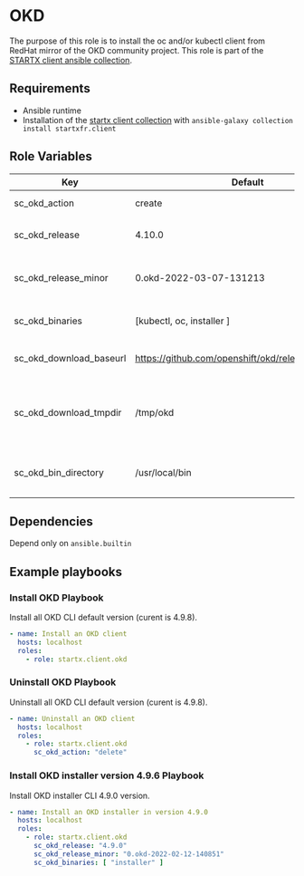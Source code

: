 # OKD

The purpose of this role is to install the oc and/or kubectl client from RedHat mirror of the OKD community project.
This role is part of the [STARTX client ansible collection](https://galaxy.ansible.com/startxfr/client).

## Requirements

- Ansible runtime
- Installation of the [startx client collection](https://galaxy.ansible.com/startxfr/client) with `ansible-galaxy collection install startxfr.client`

## Role Variables

| Key                     | Default                                              | Description                                              |
| ----------------------- | ---------------------------------------------------- | -------------------------------------------------------- |
| sc_okd_action           | create                                               | The action to perform                                    |
| sc_okd_release          | 4.10.0                                               | Openshift version to install                             |
| sc_okd_release_minor    | 0.okd-2022-03-07-131213                              | Openshift minor version (unsed for install)              |
| sc_okd_binaries         | [kubectl, oc, installer ]                            | The binaries to install/remove                           |
| sc_okd_download_baseurl | <https://github.com/openshift/okd/releases/download> | Base url used to download client binaries                |
| sc_okd_download_tmpdir  | /tmp/okd                                             | Temporary directory used to unarchive downloaded content |
| sc_okd_bin_directory    | /usr/local/bin                                       | Directory used to store binary content                   |

## Dependencies

Depend only on `ansible.builtin`

## Example playbooks

### Install OKD Playbook

Install all OKD CLI default version (curent is 4.9.8).

```yaml
- name: Install an OKD client
  hosts: localhost
  roles:
    - role: startx.client.okd
```

### Uninstall OKD Playbook

Uninstall all OKD CLI default version (curent is 4.9.8).

```yaml
- name: Uninstall an OKD client
  hosts: localhost
  roles:
    - role: startx.client.okd
      sc_okd_action: "delete"
```


### Install OKD installer version 4.9.6 Playbook

Install OKD installer CLI 4.9.0 version.

```yaml
- name: Install an OKD installer in version 4.9.0
  hosts: localhost
  roles:
    - role: startx.client.okd
      sc_okd_release: "4.9.0"
      sc_okd_release_minor: "0.okd-2022-02-12-140851"
      sc_okd_binaries: [ "installer" ]
```